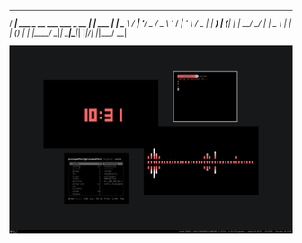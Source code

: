   ____                               _           _   
 / ___|  ___ _ __ ___  ___ _ __  ___| |__   ___ | |_ 
 \___ \ / __| '__/ _ \/ _ \ '_ \/ __| '_ \ / _ \| __|
  ___) | (__| | |  __/  __/ | | \__ \ | | | (_) | |_ 
 |____/ \___|_|  \___|\___|_| |_|___/_| |_|\___/ \__|
                                                     

![scrot](https://github.com/pizzagodfern/i3-dotfiles/blob/master/scrot.png)
